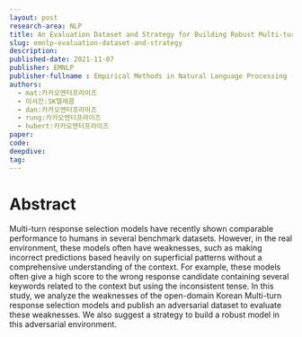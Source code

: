 ```yaml
---
layout: post
research-area: NLP
title: An Evaluation Dataset and Strategy for Building Robust Multi-turn Response Selection Model
slug: emnlp-evaluation-dataset-and-strategy
description:
published-date: 2021-11-07
publisher: EMNLP
publisher-fullname : Empirical Methods in Natural Language Processing (EMNLP)
authors:
  - mat:카카오엔터프라이즈
  - 이서진:SK텔레콤
  - dan:카카오엔터프라이즈
  - rung:카카오엔터프라이즈
  - hubert:카카오엔터프라이즈
paper:
code:
deepdive:
tag:
---
```


# Abstract

Multi-turn response selection models have recently shown comparable performance to humans in several benchmark datasets. However, in the real environment, these models often have weaknesses, such as making incorrect predictions based heavily on superficial patterns without a comprehensive understanding of the context. For example, these models often give a high score to the wrong response candidate containing several keywords related to the context but using the inconsistent tense. In this study, we analyze the weaknesses of the open-domain Korean Multi-turn response selection models and publish an adversarial dataset to evaluate these weaknesses. We also suggest a strategy to build a robust model in this adversarial environment.

